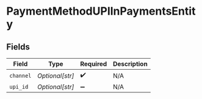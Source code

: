 # PaymentMethodUPIInPaymentsEntity


## Fields

| Field              | Type               | Required           | Description        |
| ------------------ | ------------------ | ------------------ | ------------------ |
| `channel`          | *Optional[str]*    | :heavy_check_mark: | N/A                |
| `upi_id`           | *Optional[str]*    | :heavy_minus_sign: | N/A                |